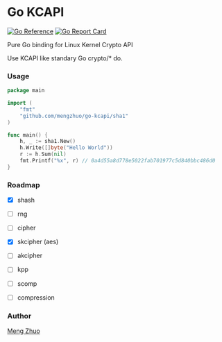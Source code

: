 # Go KCAPI

[![Go Reference](https://pkg.go.dev/badge/github.com/mengzhuo/go-kcapi.svg)](https://pkg.go.dev/github.com/mengzhuo/go-kcapi)
[![Go Report Card](https://goreportcard.com/badge/github.com/mengzhuo/go-kcapi)](https://goreportcard.com/report/github.com/mengzhuo/go-kcapi)

Pure Go binding for Linux Kernel Crypto API

Use KCAPI like standary Go crypto/* do.

### Usage

```go
package main

import (
    "fmt"
    "github.com/mengzhuo/go-kcapi/sha1"
)

func main() {
    h, _ := sha1.New()
    h.Write([]byte("Hello World"))
    r := h.Sum(nil)
    fmt.Printf("%x", r) // 0a4d55a8d778e5022fab701977c5d840bbc486d0
}

```

### Roadmap

* [x] shash
* [ ] rng
* [ ] cipher
* [x] skcipher (aes)
* [ ] akcipher
* [ ] kpp
* [ ] scomp
* [ ] compression


### Author
[Meng Zhuo](https://github.com/mengzhuo)
